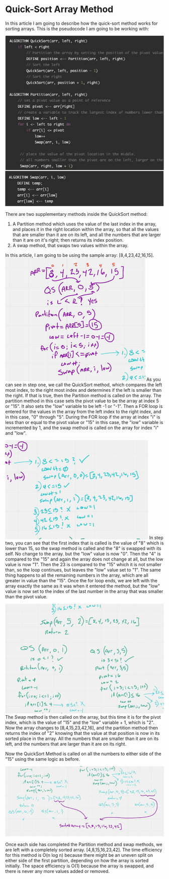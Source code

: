 # Quick-Sort Array Method

In this article I am going to describe how the quick-sort method works for sorting
arrays. 
This is the pseudocode I am going to be working with:

![psuedocode1](assets/Blog3/psuedocode1.png)
![psuedocode2](assets/Blog3/psuedocode2.png)

There are two supplementary methods inside the QuickSort method: 
1. A Partition method which uses the value of the last index in the array, and places it in the right location
within the array, so that all the values that are smaller than it are on its left, and 
all the numbers that are larger than it are on it's right; then returns its index position.
2. A swap method, that swaps two values within the array.

In this article, I am going to be using the sample array: [8,4,23,42,16,15].
![step1](assets/Blog3/Step1.png)
As you can see in step one, we call the QuickSort method, which compares the left most index, to the right most index
and determines if the left is smaller than the right. If that is true, then the Partition method is called on the array. 
The partition method in this case sets the pivot value to be the array at index 5 or "15". It also sets the "low" 
variable to be left -1 or "-1". Then a FOR loop is entered for the values in the array from the left index to the right
index, and in this case, "0" through "5". During the FOR loop if the array at index "i" is less than or equal to the 
pivot value or "15" in this case, the "low" variable is incremented by 1, and the swap method is called on the array
for index "i" and "low". 

![step2](assets/Blog3/Step2.png)
In step two, you can see that the first index that is called is the value of "8" which is lower than 15, so the swap method
is called and the "8" is swapped with its self. No change to the array. but the "low" value is now "0". 
Then the "4" is compared to the "15" and again the array does not change at all, but the low value is now "1". 
Then the 23 is compared to the "15" which it is not smaller than, so the loop continues, but leaves the "low" value 
set to "1". 
The same thing happens to all the remaining numbers in the array, which are all greater in value than the "15".
Once the for loop ends, we are left with the array exactly the same as it was when it entered the method, but the "low" 
value is now set to the index of the last number in the array that was smaller than the pivot value. 

![step3](assets/Blog3/Step3.png)
The Swap method is then called on the array, but this time it is for the pivot index, which is the value of "15" and 
the "low" variable + 1,  which is "2". Now the array changes to [8,4,15,23,42,16], and the partition method then returns 
the index of "2" knowing that the value at that position is now in its sorted place in the array. All the numbers that 
are smaller than it are on its left, and the numbers that are larger than it are on its right. 

Now the QuickSort Method is called on all the numbers to either side of the "15" using the same logic as before.

![step4](assets/Blog3/Step4.png)

Once each side has completed the Partition method and swap methods, we are left with a completely sorted array. 
[4,8,15,16,23,42].
The time efficiency for this method is O(n log n) because there might be an uneven split on either side of the first 
partition, depending on how the array is sorted initially. 
The space efficiency is O(1) because the array is swapped, and there is never any more values added or removed. 







